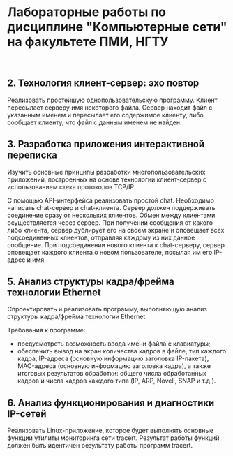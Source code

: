 # Лабораторные работы по дисциплине "Компьютерные сети" на факультете ПМИ, НГТУ
&nbsp;  

## 2. Технология клиент-сервер: эхо повтор
Реализовать простейшую однопользовательскую программу. Клиент пересылает серверу имя некоторого файла. Сервер находит файл с указанным именем и пересылает его содержимое клиенту, либо 
сообщает клиенту, что файл с данным именем не найден.

## 3. Разработка приложения интерактивной переписка
Изучить основные принципы разработки многопользовательских приложений, построенных на основе технологии клиент-сервер с использованием 
стека протоколов TCP/IP. 

С помощью API-интерфейса реализовать простой chat. Необходимо написать chat-сервер и chat-клиента. Сервер должен поддерживать соединение 
сразу от нескольких клиентов. Обмен между клиентами осуществляется через сервер. При получении сообщения от какого-либо клиента, сервер 
дублирует его на своем экране и оповещает всех подсоединенных клиентов, отправляя каждому из них данное сообщение. При подсоединении 
нового клиента к chat-серверу, сервер оповещает каждого клиента о новом пользователе, посылая им его IP-адрес и имя.

## 5. Анализ структуры кадра/фрейма технологии Ethernet
Спроектировать и реализовать программу, выполняющую анализ структуры кадра/фрейма технологии Ethernet.  

Требования к программе:
* предусмотреть возможность ввода имени файла с клавиатуры; 
* обеспечить вывод на экран количества кадров в файле, тип каждого кадра, IP-адреса (основную информацию заголовка IP-пакета), 
MAC-адреса (основную информацию заголовка кадра), а также итоговых результатов обработки: общего числа обработанных кадров и числа 
кадров каждого типа (IP, ARP, Novell, SNAP и т.д.).

## 6. Анализ функционирования и диагностики IP-сетей
Реализовать Linux-приложение, которое будет выполнять основные функции утилиты мониторинга сети tracert. Результат работы функций 
должен быть идентичен результату работы программ tracert.
